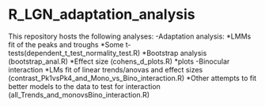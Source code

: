 # R_LGN_adaptation_analysis

This repository hosts the following analyses:
-Adaptation analysis:
*LMMs fit of the peaks and troughs 
*Some t-tests(dependent_t_test_normality_test.R)
*Bootstrap analysis (bootstrap_anal.R)
*Effect size (cohens_d_plots.R)
*plots
-Binocular interaction
*LMs fit of linear trends/anovas and effect sizes (contrast_Pk1vsPk4_and_Mono_vs_Bino_interaction.R)
*Other attempts to fit better models to the data to test for interaction (all_Trends_and_monovsBino_interaction.R)
